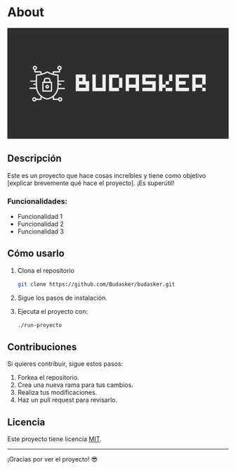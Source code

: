 # About


<p align="center">
  <img src="assets/logo-primary.png" alt="Vista previa del proyecto" width="800"/>
</p>

## Descripción

Este es un proyecto que hace cosas increíbles y tiene como objetivo [explicar brevemente qué hace el proyecto]. ¡Es superútil!

### Funcionalidades:
- Funcionalidad 1
- Funcionalidad 2
- Funcionalidad 3

## Cómo usarlo

1. Clona el repositorio
    ```bash
    git clone https://github.com/Budasker/budasker.git
    ```
2. Sigue los pasos de instalación.
3. Ejecuta el proyecto con:

    ```bash
    ./run-proyecto
    ```

## Contribuciones

Si quieres contribuir, sigue estos pasos:

1. Forkea el repositorio.
2. Crea una nueva rama para tus cambios.
3. Realiza tus modificaciones.
4. Haz un pull request para revisarlo.

## Licencia

Este proyecto tiene licencia [MIT](https://opensource.org/licenses/MIT).

---

¡Gracias por ver el proyecto! 😎

